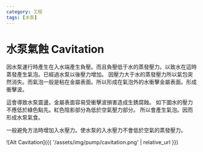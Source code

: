 ```yaml
---
category: 工程 
tags: [水泵]
---
```


# 水泵氣蝕 Cavitation

因水泵運行時產生在入水端產生負壓。而且負壓低于水的蒸發壓力。以致水在這時蒸發產生氣泡。已經過水泵以後壓力增加。
因壓力大于水的蒸發壓力所以氣包突然消失。而氣泡一般是粘在金屬表面。所以形成在氣泡外的水衝擊金屬表面。形成衝擊波。

這會導致水泵震盪。金屬表面容易受衝擊波損害造成生銹腐蝕。
如下圖水的壓力不應低於綠色點先。紅色陰影部分為低於空氣壓力部分。
所以會產生氣泡。因而形成水泵氣食。

一般避免方法時增加入水壓力。使水泵的入水壓力不會低於空氣的蒸發壓力。


![Alt Cavitation]({{ '/assets/img/pump/cavitation.png' | relative_url }})
